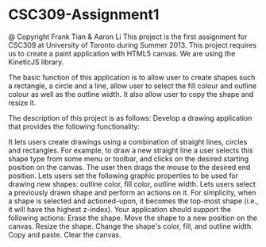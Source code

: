 CSC309-Assignment1
==================
@ Copyright Frank Tian & Aaron Li
This project is the first assignment for CSC309 at University of Toronto during Summer 2013. This project requires 
us to create a paint application with HTML5 canvas. We are using the KineticJS library.

The basic function of this application is to allow user to create shapes such a rectangle, a circle and a line, allow 
user to select the fill colour and outline colour as well as the outline width. It also allow user to copy the shape 
and resize it.

The description of this project is as follows:
Develop a drawing application that provides the following functionality:

It lets users create drawings using a combination of straight lines, circles and rectangles. For example, to draw a new straight line a user selects this shape type from some menu or toolbar, and clicks on the desired starting position on the canvas. The user then drags the mouse to the desired end position.
Lets users set the following graphic properties to be used for drawing new shapes: outline color, fill color, outline width.
Lets users select a previously drawn shape and perform an actions on it. For simplicity, when a shape is selected and actioned-upon, it becomes the top-most shape (i.e., it will have the highest z-index). Your application should support the following actions:
Erase the shape.
Move the shape to a new position on the canvas.
Resize the shape.
Change the shape's color, fill, and outline width.
Copy and paste.
Clear the canvas.
